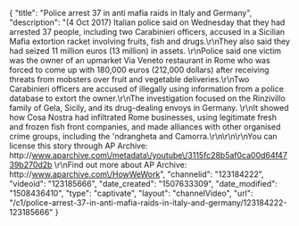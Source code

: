 {
    "title": "Police arrest 37 in anti mafia raids in Italy and Germany",
    "description": "(4 Oct 2017) Italian police said on Wednesday that they had arrested 37 people, including two Carabinieri officers, accused in a Sicilian Mafia extortion racket involving fruits, fish and drugs.\r\nThey also said they had seized 11 million euros (13 million) in assets. \r\nPolice said one victim was the owner of an upmarket Via Veneto restaurant in Rome who was forced to come up with 180,000 euros (212,000 dollars) after receiving threats from mobsters over fruit and vegetable deliveries.\r\nTwo Carabinieri officers are accused of illegally using information from a police database to extort the owner.\r\nThe investigation focused on the Rinzivillo family of Gela, Sicily, and its drug-dealing envoys in Germany. \r\nIt showed how Cosa Nostra had infiltrated Rome businesses, using legitimate fresh and frozen fish front companies, and made alliances with other organised crime groups, including the 'ndrangheta and Camorra.\r\n\r\n\r\nYou can license this story through AP Archive: http:\/\/www.aparchive.com\/metadata\/youtube\/3115fc28b5af0ca00d64f4739b270d2b \r\nFind out more about AP Archive: http:\/\/www.aparchive.com\/HowWeWork",
    "channelid": "123184222",
    "videoid": "123185666",
    "date_created": "1507633309",
    "date_modified": "1508436410",
    "type": "captivate",
    "layout": "channelVideo",
    "url": "\/c1\/police-arrest-37-in-anti-mafia-raids-in-italy-and-germany\/123184222-123185666"
}